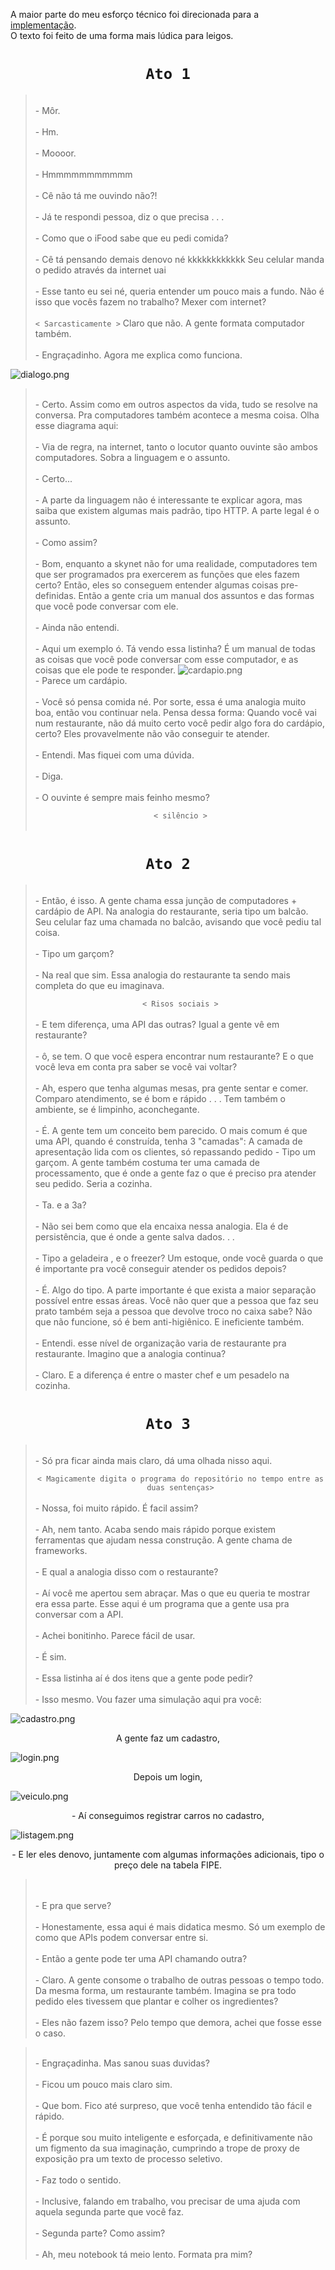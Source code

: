 A maior parte do meu esforço técnico foi direcionada para a [implementação](https://github.com/canelhasmateus/cars). <br> O texto foi feito de uma forma mais lúdica para leigos.

# <div style="text-align: center;">``Ato 1``</div>

> <br> - Môr.
> <br><br> - Hm.
> <br><br> - Moooor.
> <br><br> - Hmmmmmmmmmmm
> <br><br> - Cê não tá me ouvindo não?!
> <br><br> - Já te respondi pessoa, diz o que precisa . . .
> <br><br> - Como que o iFood sabe que eu pedi comida?
> <br><br> - Cê tá pensando demais denovo né kkkkkkkkkkkk Seu celular manda o pedido através da internet uai
> <br><br> - Esse tanto eu sei né, queria entender um pouco mais a fundo. Não é isso que vocês fazem no trabalho? Mexer com internet?
> <br><br> ``< Sarcasticamente >`` Claro que não. A gente formata computador também.
> <br><br> - Engraçadinho. Agora me explica como funciona.

![dialogo.png](dialogo.png)

> <br> - Certo. Assim como em outros aspectos da vida, tudo se resolve na conversa. Pra computadores também acontece a mesma coisa. Olha esse diagrama aqui:
> <br><br> - Via de regra, na internet, tanto o locutor quanto ouvinte são ambos computadores. Sobra a linguagem e o assunto.
> <br><br> - Certo...
> <br><br> - A parte da linguagem não é interessante te explicar agora, mas saiba que existem algumas mais padrão, tipo HTTP. A parte legal é o assunto.
> <br><br> - Como assim?
> <br><br> - Bom, enquanto a skynet não for uma realidade, computadores tem que ser programados pra exercerem as funções que eles fazem certo? Então, eles so conseguem entender algumas coisas pre-definidas. Então a gente cria um manual dos assuntos e das formas que você pode conversar com ele.
> <br><br>- Ainda não entendi.
> <br><br>- Aqui um exemplo ó. Tá vendo essa listinha? É um manual de todas as coisas que você pode conversar com esse computador, e as coisas que ele pode te responder.
![cardapio.png](cardapio.png)
> <br> - Parece um cardápio.
> <br><br> - Você só pensa comida né. Por sorte, essa é uma analogia muito boa, então vou continuar nela. Pensa dessa forma: Quando você vai num restaurante, não dá muito certo você pedir algo fora do cardápio, certo? Eles provavelmente não vão conseguir te atender.
> <br><br> - Entendi. Mas fiquei com uma dúvida.
> <br><br> - Diga.
> <br><br> - O ouvinte é sempre mais feinho mesmo?
> <br> <div style="text-align: center;"> ``< silêncio >`` </div><br>

# <div style="text-align: center;">``Ato 2``</div>

> <br> - Então, é isso. A gente chama essa junção de computadores + cardápio de API. Na analogia do restaurante, seria tipo um balcão. Seu celular faz uma chamada no balcão, avisando que você
> pediu tal coisa.
> <br><br> - Tipo um garçom?
> <br><br> - Na real que sim. Essa analogia do restaurante ta sendo mais completa do que eu imaginava.
> <br><div style="text-align: center;">``< Risos sociais >``</div>
> <br>- E tem diferença, uma API das outras? Igual a gente vê em restaurante?
> <br><br> - ô, se tem. O que você espera encontrar num restaurante? E o que você leva em conta pra saber se você vai voltar?
> <br><br> - Ah, espero que tenha algumas mesas, pra gente sentar e comer. Comparo atendimento, se é bom e rápido . . . Tem também o ambiente, se é limpinho, aconchegante.
> <br><br> - É. A gente tem um conceito bem parecido. O mais comum é que uma API, quando é construída, tenha 3 "camadas": A camada de apresentação lida com os clientes, só repassando pedido - Tipo
> um garçom. A gente também costuma ter uma camada de processamento, que é onde a gente faz o que é preciso pra atender seu pedido. Seria a cozinha.
> <br><br> - Ta. e a 3a?
> <br><br> - Não sei bem como que ela encaixa nessa analogia. Ela é de persistência, que é onde a gente salva dados. . .
> <br><br> - Tipo a geladeira , e o freezer? Um estoque, onde você guarda o que é importante pra você conseguir atender os pedidos depois?
> <br><br> - É. Algo do tipo. A parte importante é que exista a maior separação possível entre essas áreas. Você não quer que a pessoa que faz seu prato também seja a pessoa que devolve troco no
> caixa sabe? Não  que não funcione, só é bem anti-higiênico. E ineficiente também.
> <br><br> - Entendi. esse nível de organização varia de restaurante pra restaurante. Imagino que a analogia continua?
> <br><br> - Claro. E a diferença é entre o master chef e um pesadelo na cozinha.<br>

# <div style="text-align: center;">``Ato 3``</div>

> <br> - Só pra ficar ainda mais claro, dá uma olhada nisso aqui.
> <br><div style="text-align: center;">``< Magicamente digita o programa do repositório no tempo entre as duas sentenças>``</div>
> <br> - Nossa, foi muito rápido. É facil assim?
> <br><br> - Ah, nem tanto. Acaba sendo mais rápido porque existem ferramentas que ajudam nessa construção. A gente chama de frameworks.
> <br><br> - E qual a analogia disso com o restaurante?
> <br><br> - Aí você me apertou sem abraçar. Mas o que eu queria te mostrar era essa parte. Esse aqui é um programa que a gente usa pra conversar com a API.
> <br><br> - Achei bonitinho. Parece fácil de usar.
> <br><br> - É sim.
> <br><br> - Essa listinha aí é dos itens que a gente pode pedir?
> <br><br> - Isso mesmo. Vou fazer uma simulação aqui pra você:


![cadastro.png](cadastro.png)
<div style="text-align: center;"> A gente faz um cadastro,</div>

![login.png](login.png)
<div style="text-align: center;"> Depois um login,</div>

![veiculo.png](veiculo.png)
<div style="text-align: center;">- Aí conseguimos registrar carros no cadastro,</div>

![listagem.png](listagem.png)
<div style="text-align: center;">- E ler eles denovo, juntamente com algumas informações adicionais, tipo o preço dele na tabela FIPE.</div>  

> <br><br> - E pra que serve?
> <br><br> - Honestamente, essa aqui é mais didatica mesmo. Só um exemplo de como que APIs podem conversar entre si.
> <br><br> - Então a gente pode ter uma API chamando outra?
> <br><br> - Claro. A gente consome o trabalho de outras pessoas o tempo todo. Da mesma forma, um restaurante também. Imagina se pra todo pedido eles tivessem que plantar e colher os ingredientes?
> <br><br> - Eles não fazem isso? Pelo tempo que demora, achei que fosse esse o caso.

> <br> - Engraçadinha. Mas sanou suas duvidas?
> <br><br> - Ficou um pouco mais claro sim.
> <br><br> - Que bom. Fico até surpreso, que você tenha entendido tão fácil e rápido.
> <br><br> - É porque sou muito inteligente e esforçada, e definitivamente não um figmento da sua imaginação, cumprindo a trope de proxy de exposição pra um texto de processo seletivo.
> <br><br> - Faz todo o sentido.
> <br><br> - Inclusive, falando em trabalho, vou precisar de uma ajuda com aquela segunda parte que você faz.
> <br><br> - Segunda parte? Como assim?
> <br><br> - Ah, meu notebook tá meio lento. Formata pra mim?